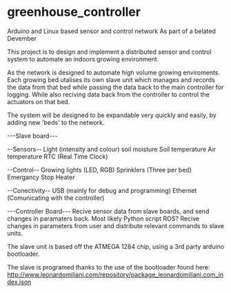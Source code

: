 # greenhouse_controller
Arduino and Linux based sensor and control network
As part of a belated Devember


This project is to design and implement a distributed sensor and control system to automate an indoors growing environment.

As the network is designed to automate high volume growing enviroments. Each growing bed utalises its own slave unit which manages and records the data from that bed while passing the data back to the main controller for logging. While also reciving data back from the controller to control the actuators on that bed.

The system will be designed to be expandable very quickly and easily, by adding new 'beds' to the network.


---Slave board---

--Sensors--
Light (intensity and colour)
soil moisture
Soil temperature
Air temperature
RTC (Real Time Clock)

--Control--
Growing lights (LED, RGB)
Sprinklers (Three per bed)
Emergancy Stop
Heater

--Conectivity--
USB (mainly for debug and programming)
Ethernet (Comunicating with the controller)


---Controller Board---
Recive sensor data from slave boards, and send changes in paramaters back.
Most likely Python script
ROS?
Recive changes in parameters from user and distribute relevant commands to slave units.


The slave unit is based off the ATMEGA 1284 chip, using a 3rd party arduino bootloader.

The slave is programed thanks to the use of the bootloader found here: http://www.leonardomiliani.com/repository/package_leonardomiliani.com_index.json


